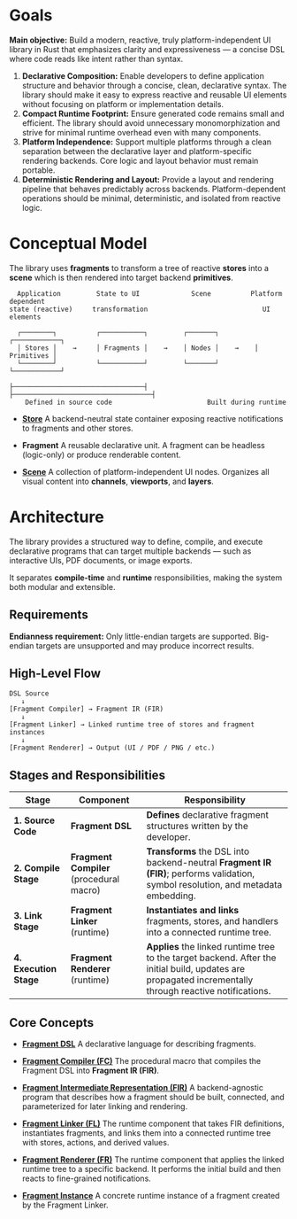 # Goals

**Main objective:** Build a modern, reactive, truly platform-independent UI library in Rust 
that emphasizes clarity and expressiveness — a concise DSL where code reads like intent rather 
than syntax.

1. **Declarative Composition:**
    Enable developers to define application structure and behavior through a concise, clean, 
    declarative syntax. The library should make it easy to express reactive and reusable UI 
    elements without focusing on platform or implementation details.
2. **Compact Runtime Footprint:**
    Ensure generated code remains small and efficient. The library should avoid unnecessary
    monomorphization and strive for minimal runtime overhead even with many components.
3. **Platform Independence:**
    Support multiple platforms through a clean separation between the declarative layer and 
    platform-specific rendering backends. Core logic and layout behavior must remain portable.
4. **Deterministic Rendering and Layout:**
    Provide a layout and rendering pipeline that behaves predictably across backends. 
    Platform-dependent operations should be minimal, deterministic, and isolated from reactive logic.

# Conceptual Model

The library uses **fragments** to transform a tree of reactive **stores** into a **scene** 
which is then rendered into target backend **primitives**.

```text
  Application         State to UI             Scene          Platform dependent    
state (reactive)     transformation                             UI elements

  ┌────────┐          ┌───────────┐         ┌───────┐         ┌────────────┐
  │ Stores │    →     │ Fragments │    →    │ Nodes │    →    │ Primitives │
  └────────┘          └───────────┘         └───────┘         └────────────┘

├─────────────────────────────────┤     ├───────────────────────────────────┤
    Defined in source code                        Built during runtime
```

* [**Store**](../30_runtime/stores.md)
  A backend-neutral state container exposing reactive notifications to fragments and other stores.

* **Fragment**
  A reusable declarative unit. A fragment can be headless (logic-only) or produce renderable content.

* [**Scene**](../30_runtime/scene.md)
  A collection of platform-independent UI nodes. Organizes all visual content into **channels**,
  **viewports**, and **layers**.

# Architecture

The library provides a structured way to define, compile, and execute declarative 
programs that can target multiple backends — such as interactive UIs, PDF documents, or image exports.

It separates **compile-time** and **runtime** responsibilities, making the system 
both modular and extensible.

## Requirements

**Endianness requirement:** Only little-endian targets are supported.
Big-endian targets are unsupported and may produce incorrect results.

## High-Level Flow

```text
DSL Source
   ↓
[Fragment Compiler] → Fragment IR (FIR)
   ↓
[Fragment Linker] → Linked runtime tree of stores and fragment instances
   ↓
[Fragment Renderer] → Output (UI / PDF / PNG / etc.)
```

## Stages and Responsibilities

| Stage                  | Component                                | Responsibility                                                                                                                                           |
|------------------------|------------------------------------------|----------------------------------------------------------------------------------------------------------------------------------------------------------|
| **1. Source Code**     | **Fragment DSL**                         | **Defines** declarative fragment structures written by the developer.                                                                                    |
| **2. Compile Stage**   | **Fragment Compiler** (procedural macro) | **Transforms** the DSL into backend-neutral **Fragment IR (FIR)**; performs validation, symbol resolution, and metadata embedding.                       |
| **3. Link Stage**      | **Fragment Linker** (runtime)            | **Instantiates and links** fragments, stores, and handlers into a connected runtime tree.                                                                |
| **4. Execution Stage** | **Fragment Renderer** (runtime)          | **Applies** the linked runtime tree to the target backend. After the initial build, updates are propagated incrementally through reactive notifications. |

## Core Concepts

* [**Fragment DSL**](../10_language/dsl.md)
  A declarative language for describing fragments.

* [**Fragment Compiler (FC)**](../20_compile/compiler.md)
  The procedural macro that compiles the Fragment DSL into **Fragment IR (FIR)**.

* [**Fragment Intermediate Representation (FIR)**](../20_compile/fir.md)
  A backend-agnostic program that describes how a fragment should be built, connected, and parameterized for later linking and rendering.

* [**Fragment Linker (FL)**](../30_runtime/linker.md)
  The runtime component that takes FIR definitions, instantiates fragments, and links them into a connected runtime tree with stores, actions, and derived values.

* [**Fragment Renderer (FR)**](../40_render/renderer.md)
  The runtime component that applies the linked runtime tree to a specific backend. It performs the initial build and then reacts to fine-grained notifications.

* [**Fragment Instance**](../30_runtime/instances.md)
  A concrete runtime instance of a fragment created by the Fragment Linker.